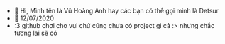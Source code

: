 - 👋 Hi, Mình tên là Vũ Hoàng Anh hay các bạn có thể gọi mình là Detsur
- 🐣 12/07/2020
- :3 github chơi cho vui chứ cũng chưa có project gì cả :> nhưng chắc tương lai sẽ có
